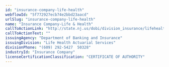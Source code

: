```yaml
---
id: "insurance-company-life-health"
webflowId: "5f772927ecb74e2bbd23aacd"
urlSlug: "insurance-company-life-health"
name: "Insurance Company-Life & Health"
callToActionLink: "http://state.nj.us/dobi/division_insurance/lifehealthmain.html"
callToActionText: ""
issuingAgency: "Department of Banking and Insurance"
issuingDivision: "Life Health Actuarial Services"
divisionPhone: "(609) 292-5427  50328"
industryId: "Insurance Company"
licenseCertificationClassification: "CERTIFICATE OF AUTHORITY"
---
```

